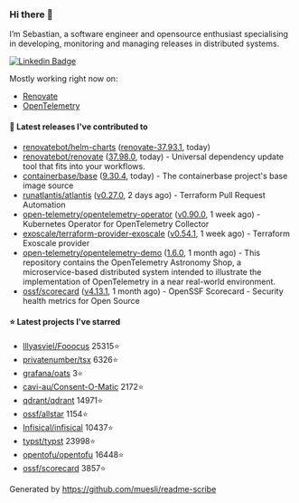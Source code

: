 ### Hi there 👋

I’m Sebastian, a software engineer and opensource enthusiast specialising in developing, monitoring and managing releases in distributed systems.

[![Linkedin Badge](https://img.shields.io/badge/-LinkedIn-blue?style=flat&logo=Linkedin&logoColor=white&link=https://www.linkedin.com/in/sebastian-poxhofer/)](https://www.linkedin.com/in/sebastian-poxhofer/)

Mostly working right now on:
- [Renovate](https://github.com/renovatebot/renovate)
- [OpenTelemetry](https://github.com/open-telemetry)



#### 🚀 Latest releases I've contributed to

- [renovatebot/helm-charts](https://github.com/renovatebot/helm-charts) ([renovate-37.93.1](https://github.com/renovatebot/helm-charts/releases/tag/renovate-37.93.1), today)
- [renovatebot/renovate](https://github.com/renovatebot/renovate) ([37.98.0](https://github.com/renovatebot/renovate/releases/tag/37.98.0), today) - Universal dependency update tool that fits into your workflows.
- [containerbase/base](https://github.com/containerbase/base) ([9.30.4](https://github.com/containerbase/base/releases/tag/9.30.4), today) - The containerbase project&#39;s base image source
- [runatlantis/atlantis](https://github.com/runatlantis/atlantis) ([v0.27.0](https://github.com/runatlantis/atlantis/releases/tag/v0.27.0), 2 days ago) - Terraform Pull Request Automation
- [open-telemetry/opentelemetry-operator](https://github.com/open-telemetry/opentelemetry-operator) ([v0.90.0](https://github.com/open-telemetry/opentelemetry-operator/releases/tag/v0.90.0), 1 week ago) - Kubernetes Operator for OpenTelemetry Collector
- [exoscale/terraform-provider-exoscale](https://github.com/exoscale/terraform-provider-exoscale) ([v0.54.1](https://github.com/exoscale/terraform-provider-exoscale/releases/tag/v0.54.1), 1 week ago) - Terraform Exoscale provider
- [open-telemetry/opentelemetry-demo](https://github.com/open-telemetry/opentelemetry-demo) ([1.6.0](https://github.com/open-telemetry/opentelemetry-demo/releases/tag/1.6.0), 1 month ago) - This repository contains the OpenTelemetry Astronomy Shop, a microservice-based distributed system intended to illustrate the implementation of OpenTelemetry in a near real-world environment.
- [ossf/scorecard](https://github.com/ossf/scorecard) ([v4.13.1](https://github.com/ossf/scorecard/releases/tag/v4.13.1), 1 month ago) - OpenSSF Scorecard - Security health metrics for Open Source

#### ⭐ Latest projects I've starred

- [lllyasviel/Fooocus](https://github.com/lllyasviel/Fooocus) 25315⭐
- [privatenumber/tsx](https://github.com/privatenumber/tsx) 6326⭐
- [grafana/oats](https://github.com/grafana/oats) 3⭐
- [cavi-au/Consent-O-Matic](https://github.com/cavi-au/Consent-O-Matic) 2172⭐
- [qdrant/qdrant](https://github.com/qdrant/qdrant) 14971⭐
- [ossf/allstar](https://github.com/ossf/allstar) 1154⭐
- [Infisical/infisical](https://github.com/Infisical/infisical) 10437⭐
- [typst/typst](https://github.com/typst/typst) 23998⭐
- [opentofu/opentofu](https://github.com/opentofu/opentofu) 16448⭐
- [ossf/scorecard](https://github.com/ossf/scorecard) 3857⭐



Generated by https://github.com/muesli/readme-scribe
